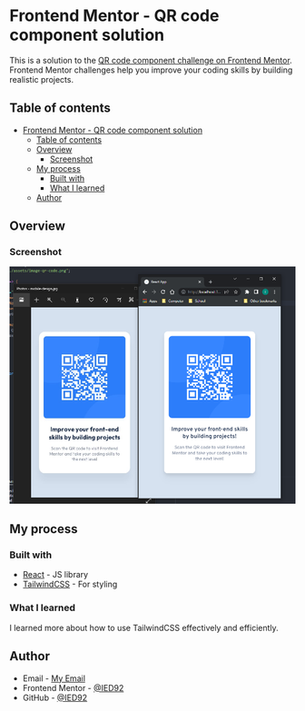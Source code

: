 # Frontend Mentor - QR code component solution

This is a solution to the [QR code component challenge on Frontend Mentor](https://www.frontendmentor.io/challenges/qr-code-component-iux_sIO_H). Frontend Mentor challenges help you improve your coding skills by building realistic projects. 

## Table of contents

- [Frontend Mentor - QR code component solution](#frontend-mentor---qr-code-component-solution)
  - [Table of contents](#table-of-contents)
  - [Overview](#overview)
    - [Screenshot](#screenshot)
  - [My process](#my-process)
    - [Built with](#built-with)
    - [What I learned](#what-i-learned)
  - [Author](#author)


## Overview

### Screenshot

![](./screenshot.png)

## My process

### Built with

- [React](https://reactjs.org/) - JS library
- [TailwindCSS](https://tailwindcss.com/) - For styling


### What I learned

I learned more about how to use TailwindCSS effectively and efficiently.


## Author

- Email - [My Email](mailto:boschdoor.ian@gmail.com)
- Frontend Mentor - [@IED92](https://www.frontendmentor.io/profile/IED92)
- GitHub - [@IED92](https://github.com/IED92)